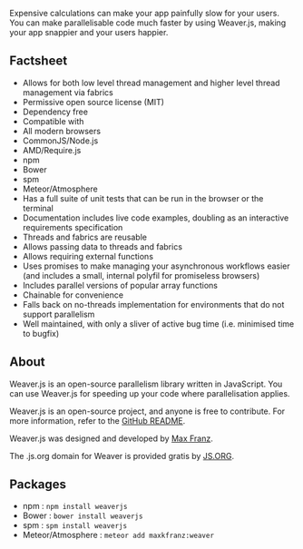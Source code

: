 Expensive calculations can make your app painfully slow for your users. You can make parallelisable code much faster by using Weaver.js, making your app snappier and your users happier.



## Factsheet

 * Allows for both low level thread management and higher level thread management via fabrics
 * Permissive open source license (MIT)
 * Dependency free
 * Compatible with
  * All modern browsers
  * CommonJS/Node.js
  * AMD/Require.js
  * npm
  * Bower
  * spm
  * Meteor/Atmosphere
 * Has a full suite of unit tests that can be run in the browser or the terminal
 * Documentation includes live code examples, doubling as an interactive requirements specification
 * Threads and fabrics are reusable
 * Allows passing data to threads and fabrics
 * Allows requiring external functions
 * Uses promises to make managing your asynchronous workflows easier (and includes a small, internal polyfil for promiseless browsers)
 * Includes parallel versions of popular array functions
 * Chainable for convenience
 * Falls back on no-threads implementation for environments that do not support parallelism
 * Well maintained, with only a sliver of active bug time (i.e. minimised time to bugfix)



## About

Weaver.js is an open-source parallelism library written in JavaScript.  You can use Weaver.js for speeding up your code where parallelisation applies.

Weaver.js is an open-source project, and anyone is free to contribute.  For more information, refer to the [GitHub README](https://github.com/maxkfranz/weaver).

Weaver.js was designed and developed by [Max Franz](http://maxfranz.org).

The .js.org domain for Weaver is provided gratis by [JS.ORG](http://js.org).



## Packages

* npm : `npm install weaverjs`
* Bower : `bower install weaverjs`
* spm : `spm install weaverjs`
* Meteor/Atmosphere : `meteor add maxkfranz:weaver`
